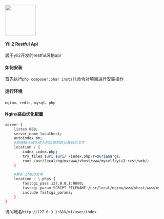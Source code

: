 [<img src="https://avatars0.githubusercontent.com/u/993323"  height="100px">](https://github.com/yiisoft)

#### Yii 2 Restful Api
居于yii2开发的restful风格api

#### 如何安装
首先执行`php composer.phar install`命令对项目进行安装操作

#### 运行环境
`nginx、redis、mysql、php`

#### Nginx路由优化配置
```bash
server {
    listen 888; 
    server_name localhost;
    autoindex on;
    #直接输入域名进入的目录和默认解析的文件
    location / {
        index index.php;
        try_files $uri $uri/ /index.php?r=$uri&$args;
        root /usr/local/nginx/www/vhost/www/myself/yii2-rest/web/;
    }
    
    #解析.php的文件
    location ~ \.php$ {
        fastcgi_pass 127.0.0.1:9000;
        fastcgi_param SCRIPT_FILENAME /usr/local/nginx/www/vhost/www/myself/yii2-rest/web/$fastcgi_script_name;
        include fastcgi_params;
    }
}

```
访问域名`http://127.0.0.1:888/v1/user/index`  
